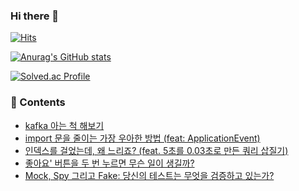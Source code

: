 ### Hi there 👋


[![Hits](https://hits.seeyoufarm.com/api/count/incr/badge.svg?url=https%3A%2F%2Fgithub.com%2Fgunny6026%2Fhit-counter&count_bg=%2379C83D&title_bg=%23504B4B&icon=maserati.svg&icon_color=%23C4C8D1&title=hits&edge_flat=false)](https://hits.seeyoufarm.com)



[![Anurag's GitHub stats](https://github-readme-stats.vercel.app/api?username=connieya&theme=tokyonight&line_height=20)](https://github.com/anuraghazra/github-readme-stats)

<!-- [![Top Langs](https://github-readme-stats.vercel.app/api/top-langs/?username=connieya&layout=compact&theme=tokyonight&langs_count=5)](https://github.com/anuraghazra/github-readme-stats)

 -->


[![Solved.ac Profile](http://mazassumnida.wtf/api/v2/generate_badge?boj=gunny6026)](https://solved.ac/gunny6026/)


### 📄 Contents

- [kafka 아는 척 해보기](https://connieya.github.io/why-we-use-kafka/)
- [import 문을 줄이는 가장 우아한 방법 (feat: ApplicationEvent)](https://connieya.github.io/loose-coupling-with-events/)
- [인덱스를 걸었는데, 왜 느리죠? (feat. 5초를 0.03초로 만든 쿼리 삽질기)](https://connieya.github.io/why-is-my-query-slow-after-indexing/)
- [좋아요' 버튼을 두 번 누르면 무슨 일이 생길까?](https://connieya.github.io/like-feature-idempotency-and-concurrency/)
- [Mock, Spy 그리고 Fake: 당신의 테스트는 무엇을 검증하고 있는가?](https://connieya.github.io/beyond-mocks-the-world-of-spy-and-fake/)

<!--
**gunny6026/gunny6026** is a ✨ _special_ ✨ repository because its `README.md` (this file) appears on your GitHub profile.

Here are some ideas to get you started:

- 🔭 I’m currently working on ...
- 🌱 I’m currently learning ...
- 👯 I’m looking to collaborate on ...
- 🤔 I’m looking for help with ...
- 💬 Ask me about ...
- 📫 How to reach me: ...
- 😄 Pronouns: ...
- ⚡ Fun fact: ...
-->
<br/>


